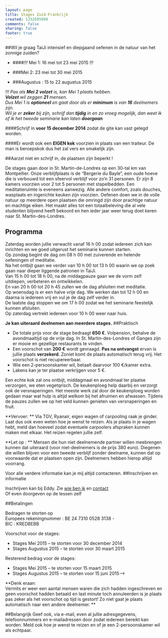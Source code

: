 ```yaml
--- 
layout: page
title: Stages Zuid-Frankrijk
created: 1332695999
comments: false
sharing: false
footer: true
---
```

##Wil je graag TaiJi intensief en diepgaand oefenen in de natuur van het zonnige zuiden?


* ####*!!!* Mei 1: 16 mei tot 23 mei 2015 *!!!* 

* ###Mei 2: 23 mei tot 30 mei 2015 

* ###Augustus : 15 to 22 augustus 2015



 *!!! Pas als **Mei 2 volzet** is, kan Mei 1 plaats hebben.   
**Volzet** wil zeggen **21** mensen.  
Dus Mei 1 is **optioneel** en gaat door als er **minimum** is van **16** deelnemers zijn.  
Wil je er **zeker** bij zijn, schrijf dan **tijdig** in en zo vroeg mogelijk, dan weet ik of ik het tweede seminarie kan laten **doorgaan*** 

####Schrijf in **voor 15 december 2014** zodat de gite kan vast gelegd worden.
  
####Er wordt ook een **EIGEN kok** voorzien in plaats van een traiteur. De man is beroepskok dus het zal vers en smakelijk zijn. 
	
##Aarzel niet en schrijf in, de plaatsen zijn beperkt !

De stages gaan door in St. Martin-de-Londres op een 30-tal km van Montpellier. Onze verblijfplaats is de &ldquo;Bergerie du Bayle&rdquo;, een oude hoeve die is verbouwd tot een sfeervol verblijf voor zo&rsquo;n 31 personen. Er zijn 8 kamers voorzien voor 2 tot 5 personen met stapelbedden. Een meditatieruimte is eveneens aanwezig. Alle andere comfort, zoals douches, wasplaats en ingerichte keuken zijn voorzien. Oefenen doen we in de volle natuur op meerdere open plaatsen die omringd zijn door prachtige natuur en machtige eiken. Het maakt alles tot een totaalbeleving die al vele studenten blijvend heeft bekoord en hen ieder jaar weer terug doet keren naar St. Martin-des-Londres.
##	Programma

Zaterdag worden jullie verwacht vanaf 16 h 00 zodat iedereen zich kan inrichten en we goed uitgerust het seminarie kunnen starten.  
Op zondag begint de dag om 08 h 00 met zuiverende en helende oefeningen of meditatie.  
Na het ontbijt gaan we verder van 10 h 00 tot 13 h 00 waarin we op zoek gaan naar dieper liggende patronen in TaiJi.  
Van 15 h 00 tot 18 h 00, na de middagpauze gaan we de vorm zelf uitdiepen, verbeteren en ontwikkelen.  
En van 20 h 00 tot 20 h 45 zullen we de dag afsluiten met meditatie.  
Op woensdag is er een halve vrije dag. We werken dan tot 12 h 00 en daarna is iedereen vrij en vul je de dag zelf verder in.  
De laatste dag stoppen we om 17 h 00 zodat we het seminarie feestelijk kunnen afsluiten.  
Op zaterdag vertrekt iedereen voor 10 h 00 weer naar huis.

**Je kan uiteraard deelnemen aan meerdere stages.**
##Praktisch

* De totale prijs voor de stage bedraagt **650 &euro;**. Volpension, behalve de avondmaaltijd op de vrije dag. In St. Martin-des-Londres of Ganges zijn er mooie en gezellige restaurants te vinden.
* Een voorschot van **200 &euro;** wordt gevraagd. **Pas na ontvangst** ervan is jullie plaats **verzekerd**. Zoniet komt de plaats automatisch terug vrij. Het voorschot is niet recupereerbaar.
* Wie een 2-persoonskamer wil, betaalt daarvoor 100 &euro;/kamer extra.
* Lakens kan je ter plaatse verkrijgen voor 5 &euro;.


Een echte kok zal ons ontbijt, middagmaal en avondmaal ter plaatse verzorgen, we eten vegetqrisch. De keukenploeg help daarbij en verzorgt ook de versnaperingen.  Het meeste werk zal door de keukenploeg worden gedaan maar wat hulp is altijd welkom bij het afruimen en afwassen. Tijdens de pauzes zullen we op het veld kunnen genieten van versnaperingen en fruit.

**Vervoer: ** Via TGV, Ryanair, eigen wagen of carpooling raak je ginder. Laat dus ook even weten hoe je wenst te reizen. Als je plaats in je wagen hebt, meld dan hoeveel zodat eventuele carpoolers afspraken kunnen maken met elkaar. Het reizen regelen jullie zelf.

**Let op : **
Mensen die hun niet deelnemende partner willen meebrengen kunnen dat uiteraard (voor niet-deelnemers is de prijs 380 euro). Diegenen die willen blijven voor een tweede verblijf zonder deelname, kunnen dat op voorwaarde dat er plaatsen open zijn. Deelnemers hebben hierop altijd voorrang.

Voor alle verdere informatie kan je mij altijd contacteren.
##Inschrijven en informatie

Inschrijven kan bij Eddy. Zie [wie ben ik](../wie-ben-ik.html) en [contact](../contact.html)<br />
Of even doorgeven op de lessen zelf

##Betalingen

Bedragen te storten op   
Europees rekeningnummer : BE 24 7310 0528 3138 -   
BIC : KREDBEBB

Voorschot voor de stages:

* Stages Mei 2015 &ndash; te storten voor 30 december 2014
* Stages Augustus 2015 &ndash; te storten voor 30 maart 2015

Resterend bedrag voor de stages:

* Stages Mei 2015 &ndash; te storten voor 15 maart 2015
* Stages Augustus 2015 &ndash; te storten voor 15 juni 2015-->

**Denk eraan:  
Vermits er weer een aantal mensen waren die zich hadden ingeschreven en geen voorschot hadden betaald en last minute toch annuleerden is je plaats pas zeker als het voorschot op tijd is gestort! Zo niet gaat je plaats automatisch naar een andere deelnemer.
**

##Belangrijk
Geef ook, via e-mail, even al jullie adresgegevens, telefoonnummers en e-mailadressen door zodat iedereen bereikt kan worden. Meld ook hoe je wenst te reizen en of je een 2-persoonskamer wil als echtpaar.

